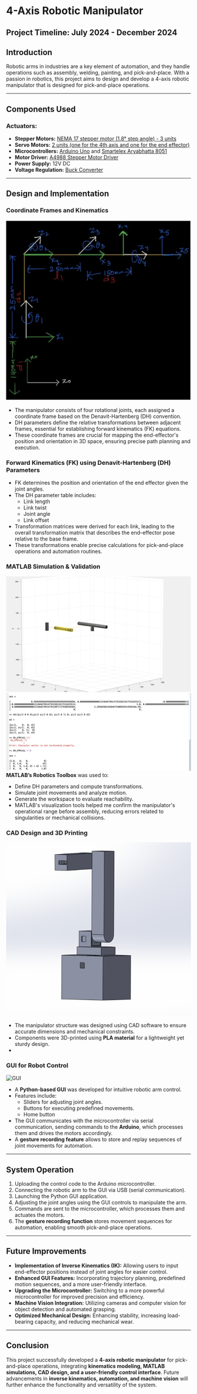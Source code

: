 # 4-Axis Robotic Manipulator

## Project Timeline: July 2024 - December 2024

## Introduction
Robotic arms in industries are a key element of automation, and they handle operations such as assembly, welding, painting, and pick-and-place. With a passion in robotics, this project aims to design and develop a 4-axis robotic manipulator that is designed for pick-and-place operations.

---

## Components Used
### Actuators:
- **Stepper Motors:** [NEMA 17 stepper motor (1.8° step angle) - 3 units](https://robu.in/product/nema-17-42hs40-1704-4-2-kg-cm-stepper-motor-round-type-shaft/)
- **Servo Motors:** [2 units (one for the 4th axis and one for the end effector)](https://robu.in/product/towerpro-mg996r-digital-high-torque-servo-motor/)
- **Microcontrollers:** [Arduino Uno](https://robu.in/product/arduino-uno-r3-ch340g-atmega328p-devlopment-board/) and [Smartelex Aryabhatta 8051](https://robu.in/product/smartelex-aryabhatta-8051-microcontroller-development-board-at89s52-with-onboard-usb-programmer/)
- **Motor Driver:** [A4988 Stepper Motor Driver](https://robu.in/product/a4988-driver-stepper-motor-driver-standard-quality/)
- **Power Supply:** 12V DC
- **Voltage Regulation:** [Buck Converter](https://robu.in/product/200w-20a-dc-dc-buck-converter-step-down-module-constant-current-led-driver-module/)

---

## Design and Implementation

### Coordinate Frames and Kinematics
![Coordinate Frame](FAM_media/FA1.png)

- The manipulator consists of four rotational joints, each assigned a coordinate frame based on the Denavit-Hartenberg (DH) convention.
- DH parameters define the relative transformations between adjacent frames, essential for establishing forward kinematics (FK) equations.
- These coordinate frames are crucial for mapping the end-effector's position and orientation in 3D space, ensuring precise path planning and execution.

### Forward Kinematics (FK) using Denavit-Hartenberg (DH) Parameters
- FK determines the position and orientation of the end effector given the joint angles.
- The DH parameter table includes:
  - Link length
  - Link twist
  - Joint angle
  - Link offset
- Transformation matrices were derived for each link, leading to the overall transformation matrix that describes the end-effector pose relative to the base frame.
- These transformations enable precise calculations for pick-and-place operations and automation routines.

### MATLAB Simulation & Validation
![Matlab Visualization](FAM_media/FrameArrangement.png)
![Forward Kinematics Solution](FAM_media/FKS.png)
**MATLAB’s Robotics Toolbox** was used to:
  - Define DH parameters and compute transformations.
  - Simulate joint movements and analyze motion.
  - Generate the workspace to evaluate reachability.
- MATLAB's visualization tools helped me confirm the manipulator's operational range before assembly, reducing errors related to singularities or mechanical collisions.

### CAD Design and 3D Printing
![CAD design](FAM_media/Bharath.png)
- The manipulator structure was designed using CAD software to ensure accurate dimensions and mechanical constraints.
- Components were 3D-printed using **PLA material** for a lightweight yet sturdy design.
- 
### GUI for Robot Control 
![GUI](FAM_media/GUI.png)
- A **Python-based GUI** was developed for intuitive robotic arm control.
- Features include:
  - Sliders for adjusting joint angles.
  - Buttons for executing predefined movements.
  - Home button
- The GUI communicates with the microcontroller via serial communication, sending commands to the **Arduino**, which processes them and drives the motors accordingly.
- A **gesture recording feature** allows to store and replay sequences of joint movements for automation.

---

## System Operation
1. Uploading the control code to the Arduino microcontroller.
2. Connecting the robotic arm to the GUI via USB (serial communication).
3. Launching the Python GUI application.
4. Adjusting the joint angles using the GUI controls to manipulate the arm.
5. Commands are sent to the microcontroller, which processes them and actuates the motors.
6. The **gesture recording function** stores movement sequences for automation, enabling smooth pick-and-place operations.

---

## Future Improvements
- **Implementation of Inverse Kinematics (IK):** Allowing users to input end-effector positions instead of joint angles for easier control.
- **Enhanced GUI Features:** Incorporating trajectory planning, predefined motion sequences, and a more user-friendly interface.
- **Upgrading the Microcontroller:** Switching to a more powerful microcontroller for improved precision and efficiency.
- **Machine Vision Integration:** Utilizing cameras and computer vision for object detection and automated grasping.
- **Optimized Mechanical Design:** Enhancing stability, increasing load-bearing capacity, and reducing mechanical wear.

---

## Conclusion
This project successfully developed a **4-axis robotic manipulator** for pick-and-place operations, integrating **kinematics modeling, MATLAB simulations, CAD design, and a user-friendly control interface**. Future advancements in **inverse kinematics, automation, and machine vision** will further enhance the functionality and versatility of the system.
